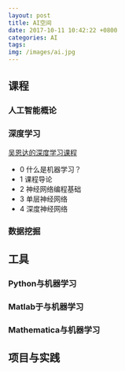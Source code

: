 ```yaml
---
layout: post
title: AI空间
date: 2017-10-11 10:42:22 +0800
categories: AI
tags: 
img: /images/ai.jpg
---
```


## 课程

### 人工智能概论

### 深度学习

[吴恩达的深度学习课程](http://mooc.study.163.com/smartSpec/detail/1001319001.htm)

* 0 什么是机器学习？
* 1 课程导论
* 2 神经网络编程基础
* 3 单层神经网络
* 4 深度神经网络

### 数据挖掘

## 工具

### Python与机器学习

### Matlab于与机器学习

### Mathematica与机器学习

## 项目与实践

